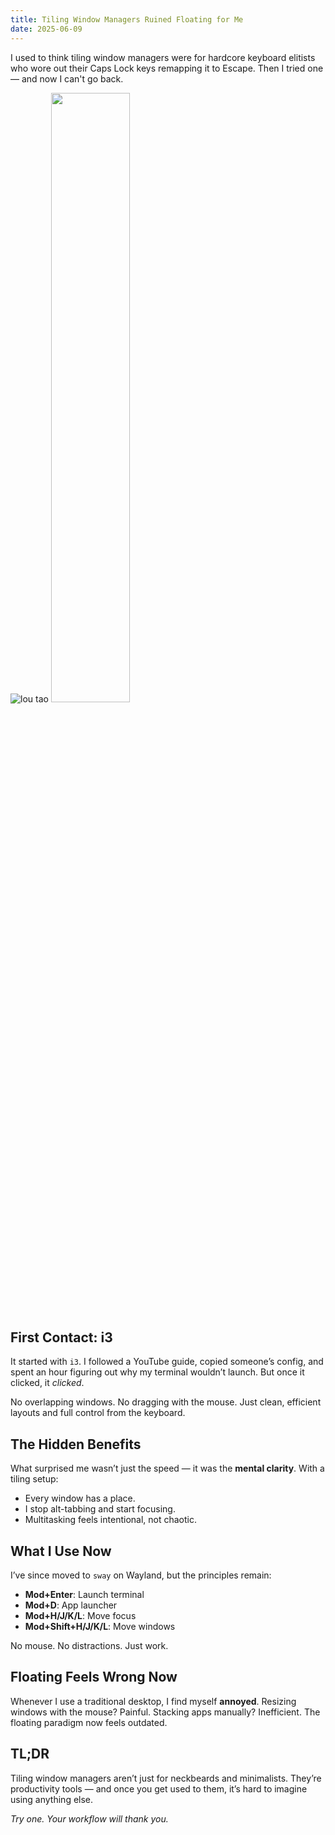 ```yaml
---
title: Tiling Window Managers Ruined Floating for Me
date: 2025-06-09
---
```


I used to think tiling window managers were for hardcore keyboard elitists who wore out their Caps Lock keys remapping it to Escape. Then I tried one — and now I can't go back.

![lou tao](https://cdn.discordapp.com/attachments/719746702986313738/963311913738047498/unknown.png?ex=6847c4a1&is=68467321&hm=085108b8fb0fd82db0c1993188ca04cc2a49213ed845927db92eff0274918199&)
<img src="https://swag.horse/Smonking.jpg" width="50%" />

## First Contact: i3

It started with `i3`. I followed a YouTube guide, copied someone’s config, and spent an hour figuring out why my terminal wouldn’t launch. But once it clicked, it *clicked*.

No overlapping windows. No dragging with the mouse. Just clean, efficient layouts and full control from the keyboard.

## The Hidden Benefits

What surprised me wasn’t just the speed — it was the **mental clarity**. With a tiling setup:

- Every window has a place.
- I stop alt-tabbing and start focusing.
- Multitasking feels intentional, not chaotic.

## What I Use Now

I’ve since moved to `sway` on Wayland, but the principles remain:

- **Mod+Enter**: Launch terminal  
- **Mod+D**: App launcher  
- **Mod+H/J/K/L**: Move focus  
- **Mod+Shift+H/J/K/L**: Move windows  

No mouse. No distractions. Just work.

## Floating Feels Wrong Now

Whenever I use a traditional desktop, I find myself **annoyed**. Resizing windows with the mouse? Painful. Stacking apps manually? Inefficient. The floating paradigm now feels outdated.

## TL;DR

Tiling window managers aren’t just for neckbeards and minimalists. They’re productivity tools — and once you get used to them, it’s hard to imagine using anything else.

*Try one. Your workflow will thank you.*
